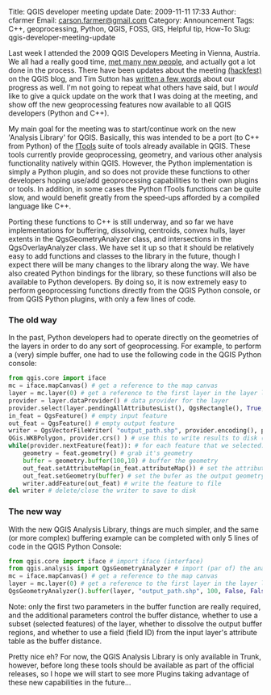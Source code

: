Title: QGIS developer meeting update
Date: 2009-11-11 17:33
Author: cfarmer
Email: carson.farmer@gmail.com
Category: Announcement
Tags: C++, geoprocessing, Python, QGIS, FOSS, GIS, Helpful tip, How-To
Slug: qgis-developer-meeting-update

Last week I attended the 2009 QGIS Developers Meeting in Vienna,
Austria. We all had a really good time, [met many new people][], and
actually got a lot done in the process. There have been updates about
the meeting [(hackfest)][] on the QGIS blog, and Tim Sutton has [written
a few words][] about our progress as well. I'm not going to repeat what
others have said, but I *would* like to give a quick update on the work
that I was doing at the meeting, and show off the new geoprocessing
features now available to all QGIS developers (Python and C++).
<!--more-->

My main goal for the meeting was to start/continue work on the new
'Analysis Library' for QGIS. Basically, this was intended to be a port
(to C++ from Python) of the [fTools][] suite of tools already available
in QGIS. These tools currently provide geoprocessing, geometry, and
various other analysis functionality natively within QGIS. However, the
Python implementation is simply a Python plugin, and so does not provide
these functions to other developers hoping use/add geoprocessing
capabilities to their own plugins or tools. In addition, in some cases
the Python fTools functions can be quite slow, and would benefit greatly
from the speed-ups afforded by a compiled language like C++.

Porting these functions to C++ is still underway, and so far we have
implementations for buffering, dissolving, centroids, convex hulls,
layer extents in the QgsGeometryAnalyzer class, and intersections in the
QgsOverlayAnalyzer class. We have set it up so that it should be
relatively easy to add functions and classes to the library in the
future, though I expect there will be many changes to the library along
the way. We have also created Python bindings for the library, so these
functions will also be available to Python developers. By doing so, it
is now extremely easy to perform geoprocessing functions directly from
the QGIS Python console, or from QGIS Python plugins, with only a few
lines of code.

### The old way
In the past, Python developers had to operate directly on the
geometries of the layers in order to do any sort of geoprocessing. For
example, to perform a (very) simple buffer, one had to use the following
code in the QGIS Python console:

```python
from qgis.core import iface
mc = iface.mapCanvas() # get a reference to the map canvas
layer = mc.layer(0) # get a reference to the first layer in the layer list
provider = layer.dataProvider() # data provider for the layer
provider.select(layer.pendingAllAttributesList(), QgsRectangle(), True, True) # select features to buffer
in_feat = QgsFeature() # empty input feature
out_feat = QgsFeature() # empty output feature
writer = QgsVectorFileWriter( "output_path.shp", provider.encoding(), provider.fields(), 
QGis.WKBPolygon, provider.crs() ) # use this to write results to disk (as shapefile)
while(provider.nextFeature(feat)): # for each feature that we selected...
    geometry = feat.geometry() # grab it's geometry
    buffer = geometry.buffer(100,10) # buffer the geometry
    out_feat.setAttributeMap(in_feat.attributeMap()) # set the attributes for the output feature
    out_feat.setGeometry(buffer) # set the bufer as the output geometry
    writer.addFeature(out_feat) # write the feature to file
del writer # delete/close the writer to save to disk
```

### The new way
With the new QGIS Analysis Library, things are much simpler, and the
same (or more complex) buffering example can be completed with only 5
lines of code in the QGIS Python Console:

```python
from qgis.core import iface # import iface (interface)
from qgis.analysis import QgsGeometryAnalyzer # import (par of) the analysis library
mc = iface.mapCanvas() # get a reference to the map canvas
layer = mc.layer(0) # get a reference to the first layer in the layer list
QgsGeometryAnalyzer().buffer(layer, "output_path.shp", 100, False, False, -1) # perform the buffer
```

Note: only the first two parameters in the buffer function are really
required, and the additional parameters control the buffer distance,
whether to use a subset (selected features) of the layer, whether to
dissolve the output buffer regions, and whether to use a field (field
ID) from the input layer's attribute table as the buffer distance.

Pretty nice eh? For now, the QGIS Analysis Library is only available in
Trunk, however, before long these tools should be available as part of
the official releases, so I hope we will start to see more Plugins
taking advantage of these new capabilities in the future...

[met many new people]: http://blog.qgis.org/node/139
[(hackfest)]: http://qgis.org/en/developer-meeting.html
[written a few words]: http://linfiniti.com/2009/11/report-back-on-the-qgis-hackfest-in-vienna-november-2009/
[fTools]: http://www.ftools.ca/
